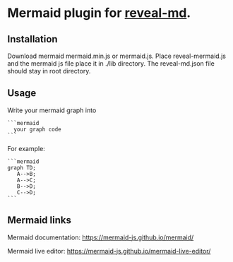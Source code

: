 # Mermaid plugin for [reveal-md](https://github.com/webpro/reveal-md).

## Installation

Download mermaid mermaid.min.js or mermaid.js.
Place reveal-mermaid.js and the mermaid js file place it in ./lib directory.
The reveal-md.json file should stay in root directory.

## Usage 

Write your mermaid graph into 

~~~mkdn
```mermaid
  your graph code
```
~~~

For example:

~~~mkdn
```mermaid
graph TD;
   A-->B;
   A-->C;
   B-->D;
   C-->D;
```
~~~

## Mermaid links

Mermaid documentation: https://mermaid-js.github.io/mermaid/

Mermaid live editor: https://mermaid-js.github.io/mermaid-live-editor/

